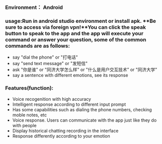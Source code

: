 ### Environment： Android

### usage:Run in android studio environment or install apk. **Be sure to access via foreign vpn!**You can click the speak button to speak to the app and the app will execute your command or answer your question, some of the common commands are as follows: 
* say "dial the phone" or "打电话"  
* say "send text message" or "发短信" 
* ask "你是谁" or "同济大学怎么样" or "什么是用户交互技术” or "同济大学" 
* say a sentence with different emotions, see its response


### Features(function):
* Voice recogenition with high accuracy
* Intelligent response according to different input prompt
* Has some capabilities such as dialing the phone numbers, checking moble notes, etc
* Voice response. Users can communicate with the app just like they do with people
* Display historical chatting recording in the interface
* Response differently according to your emotion
